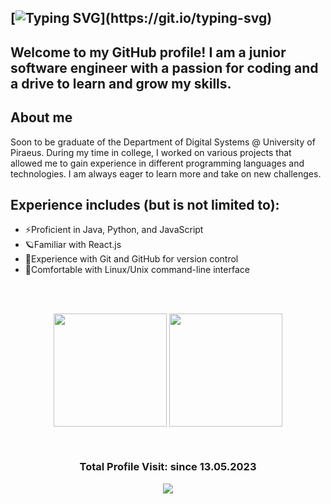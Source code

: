 <!--## Hi there, I'm ✨ Stavriana ✨ -->
## [![Typing SVG](https://readme-typing-svg.demolab.com?font=Fira+Code&pause=1000&color=D900A1&width=435&lines=hi%2C+Stavriana+here.)](https://git.io/typing-svg)

## Welcome to my GitHub profile! I am a junior software engineer with a passion for coding and a drive to learn and grow my skills.

## About me
Soon to be  graduate of the Department of Digital Systems @ University of Piraeus. 
During my time in college, I worked on various projects that allowed me to gain experience in different programming languages and technologies. 
I am always eager to learn more and take on new challenges.

## Experience includes (but is not limited to):
- ⚡Proficient in Java, Python, and JavaScript
- 🪐Familiar with React.js
- 🎇Experience with Git and GitHub for version control
- 🌌Comfortable with Linux/Unix command-line interface

<br />

<br/> 
<p align="center">
<img height="181em" src="https://github-readme-stats.vercel.app/api?username=stavkran&show_icons=true&theme=radical&token=PAT_1" align="center"/>
 <img height="181em" src="https://github-readme-stats.vercel.app/api/top-langs/?username=stavkran&layout=compact&theme=radical&hide=jupyter%20notebook,html,css&token=PAT_1" align="center"/>
<!-- <img height="181em" src="https://github-readme-stats.vercel.app/api?username=stavkran&show_icons=true&theme=radical" align = "center"/>
<img height="181em" src="https://github-readme-stats.vercel.app/api/top-langs/?username=stavkran&layout=compact&theme=radical&hide=jupyter%20notebook,html,css" align = "center"/> -->
<!-- <img height="181em" src="https://github-readme-stats.vercel.app/api/top-langs?username=stavkran&show_icons=true&locale=en&layout=compact&theme=radical" align = "center"/> -->
</p>

<br/> 

<!--   GitHub stats graph -->
<!-- ### 📈 GitHub Activity Graph:
[![Stavriana's github activity graph](https://github-readme-activity-graph.cyclic.app/graph?username=stavkran&theme=github-compact)](https://github.com/stavkran/github-readme-activity-graph) -->


 <h3><p align="center">Total Profile Visit: since 13.05.2023</p>
<p align="center">
    <img alingn="center" src="https://profile-counter.glitch.me/stavkran/count.svg"/>
</p>
